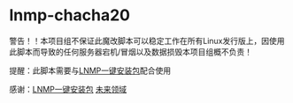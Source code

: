 # lnmp-chacha20

警告！！本项目组不保证此魔改脚本可以稳定工作在所有Linux发行版上，因使用此脚本而导致的任何服务器宕机/冒烟以及数据损毁本项目组概不负责！

提醒：此脚本需要与<a href="http://lnmp.org" target="_blank">LNMP一键安装包</a>配合使用

感谢：<a href="http://lnmp.org" target="_blank">LNMP一键安装包</a> <a href="https://www.futures.moe/" target="_blank">未来领域</a>
